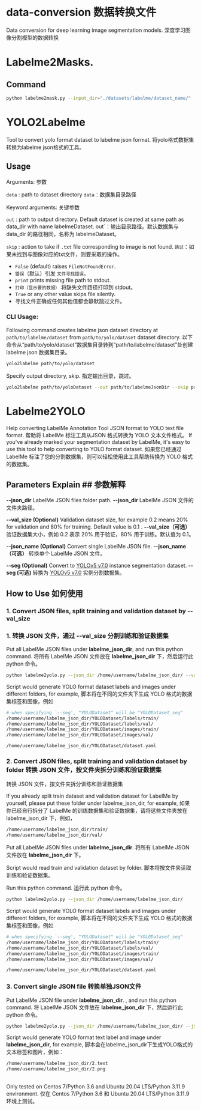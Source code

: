 # data-conversion 数据转换文件

Data conversion for deep learning image segmentation models.
深度学习图像分割模型的数据转换

# Labelme2Masks.

## Command

```bash
python labelme2mask.py --input_dir="./datasets/labelme/dataset_name/" --output_dir="./outputs/dataset_name/"
```

# YOLO2Labelme

Tool to convert yolo format dataset to labelme json format.
将yolo格式数据集转换为labelme json格式的工具。

## Usage
Arguments:
参数

`data` : path to dataset directory
`data`：数据集目录路径

Keyword arguments:
关键参数

`out` : path to output directory. Default dataset is created at same path as data_dir with name labelmeDataset.
out`：输出目录路径。默认数据集与 data_dir 的路径相同，名称为 labelmeDataset。


`skip` : action to take if `.txt` file corresponding to image is not found.
`跳过`：如果未找到与图像对应的txt文件，则要采取的操作。
- `False` (default) raises `FileNotFoundError`.
- `错误`（默认）引发 `文件寻找错误`。
- `print` prints missing file path to stdout.
- `打印（显示要的数据）` 将缺失文件路径打印到 stdout。
- `True` or any other value skips file silently.
- 寻找文件正确或任何其他值都会静默跳过文件。

### CLI Usage:

Following command creates labelme json dataset directory at `path/to/labelme/dataset` from `path/to/yolo/dataset` dataset directory.
以下命令从“path/to/yolo/dataset”数据集目录转到“path/to/labelme/dataset”处创建 labelme json 数据集目录。
```bash
yolo2labelme path/to/yolo/dataset
```

Specify output directory, skip.
指定输出目录，跳过。

```bash
yolo2labelme path/to/yoloDataset --out path/to/labelmeJsonDir --skip print
```

# Labelme2YOLO

Help converting LabelMe Annotation Tool JSON format to YOLO text file format. 
帮助将 LabelMe 标注工具从JSON 格式转换为 YOLO 文本文件格式。
If you've already marked your segmentation dataset by LabelMe, it's easy to use this tool to help converting to YOLO format dataset.
如果您已经通过 LabelMe 标注了您的分割数据集，则可以轻松使用此工具帮助转换为 YOLO 格式的数据集。

## Parameters Explain ## 参数解释
**--json_dir** LabelMe JSON files folder path.
**--json_dir** LabelMe JSON 文件的文件夹路径。

**--val_size (Optional)** Validation dataset size, for example 0.2 means 20% for validation and 80% for training. Default value is 0.1 .
**--val_size（可选）** 验证数据集大小，例如 0.2 表示 20% 用于验证，80% 用于训练。默认值为 0.1。

**--json_name (Optional)** Convert single LabelMe JSON file.
**--json_name（可选）** 转换单个 LabelMe JSON 文件。

**--seg (Optional)** Convert to [YOLOv5 v7.0](https://github.com/ultralytics/yolov5/tree/v7.0#segmentation--new) instance segmentation dataset.
**--seg (可选)** 转换为 [YOLOv5 v7.0](https://github.com/ultralytics/yolov5/tree/v7.0#segmentation--new) 实例分割数据集。

## How to Use 如何使用

### 1. Convert JSON files, split training and validation dataset by --val_size
### 1. 转换 JSON 文件，通过 --val_size 分割训练和验证数据集

Put all LabelMe JSON files under **labelme_json_dir**, and run this python command.
将所有 LabelMe JSON 文件放在 **labelme_json_dir** 下，然后运行此 python 命令。

```bash
python labelme2yolo.py --json_dir /home/username/labelme_json_dir/ --val_size 0.2
```
Script would generate YOLO format dataset labels and images under different folders, for example,
脚本将在不同的文件夹下生成 YOLO 格式的数据集标签和图像，例如
```bash
# when specifying `--seg', "YOLODataset" will be "YOLODataset_seg"
/home/username/labelme_json_dir/YOLODataset/labels/train/
/home/username/labelme_json_dir/YOLODataset/labels/val/
/home/username/labelme_json_dir/YOLODataset/images/train/
/home/username/labelme_json_dir/YOLODataset/images/val/

/home/username/labelme_json_dir/YOLODataset/dataset.yaml
```

### 2. Convert JSON files, split training and validation dataset by folder  转换 JSON 文件，按文件夹拆分训练和验证数据集
转换 JSON 文件，按文件夹拆分训练和验证数据集

If you already split train dataset and validation dataset for LabelMe by yourself, please put these folder under labelme_json_dir, for example,
如果你已经自行拆分了 LabelMe 的训练数据集和验证数据集，请将这些文件夹放在 labelme_json_dir 下，例如，
```bash
/home/username/labelme_json_dir/train/
/home/username/labelme_json_dir/val/
```
Put all LabelMe JSON files under **labelme_json_dir**. 
将所有 LabelMe JSON 文件放在 **labelme_json_dir** 下。

Script would read train and validation dataset by folder.
脚本将按文件夹读取训练和验证数据集。

Run this python command.
运行此 python 命令。

```bash
python labelme2yolo.py --json_dir /home/username/labelme_json_dir/
```
Script would generate YOLO format dataset labels and images under different folders, for example,
脚本将在不同的文件夹下生成 YOLO 格式的数据集标签和图像，例如
```bash
# when specifying `--seg', "YOLODataset" will be "YOLODataset_seg"
/home/username/labelme_json_dir/YOLODataset/labels/train/
/home/username/labelme_json_dir/YOLODataset/labels/val/
/home/username/labelme_json_dir/YOLODataset/images/train/
/home/username/labelme_json_dir/YOLODataset/images/val/

/home/username/labelme_json_dir/YOLODataset/dataset.yaml
```

### 3. Convert single JSON file 转换单独JSON文件
Put LabelMe JSON file under **labelme_json_dir**. , and run this python command.
将 LabelMe JSON 文件放在 **labelme_json_dir** 下，然后运行此 python 命令。

```bash
python labelme2yolo.py --json_dir /home/username/labelme_json_dir/ --json_name 2.json
```
Script would generate YOLO format text label and image under **labelme_json_dir**, for example,
脚本会在labelme_json_dir下生成YOLO格式的文本标签和图片，例如：

```bash
/home/username/labelme_json_dir/2.text
/home/username/labelme_json_dir/2.png
```

##

Only tested on Centos 7/Python 3.6 and Ubuntu 20.04 LTS/Python 3.11.9 environment.
仅在 Centos 7/Python 3.6 和 Ubuntu 20.04 LTS/Python 3.11.9 环境上测试。
